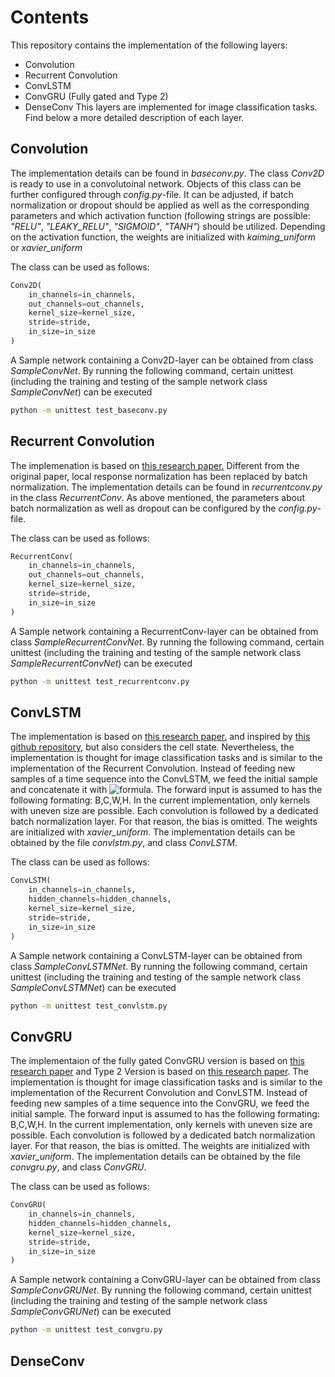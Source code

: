 # Contents
This repository contains the implementation of the following layers:
- Convolution
- Recurrent Convolution
- ConvLSTM
- ConvGRU (Fully gated and Type 2)
- DenseConv
This layers are implemented for image classification tasks.
Find below a more detailed description of each layer.

## Convolution
The implementation details can be found in *baseconv.py*. The class *Conv2D* is ready to use in a convolutoinal network.
Objects of this class can be further configured through *config.py*-file. It can be adjusted, if batch normalization or dropout should be applied as well as the corresponding parameters and which activation function (following strings are possible: *"RELU"*, *"LEAKY_RELU"*, *"SIGMOID"*, *"TANH"*) should be utilized. Depending on the activation function, the weights are initialized with *kaiming_uniform* or *xavier_uniform*

The class can be used as follows:

```python
Conv2D(
    in_channels=in_channels,
    out_channels=out_channels,
    kernel_size=kernel_size,
    stride=stride,
    in_size=in_size
)
```

A Sample network containing a Conv2D-layer can be obtained from class *SampleConvNet*. By running the following command, certain unittest (including the training and testing of the sample network class *SampleConvNet*) can be executed

```bash
python -m unittest test_baseconv.py
```

## Recurrent Convolution
The implemenation is based on [this research paper.](https://www.cv-foundation.org/openaccess/content_cvpr_2015/papers/Liang_Recurrent_Convolutional_Neural_2015_CVPR_paper.pdf) Different from the original paper, local response normalization has been replaced by batch normalization. The implementation details can be found in *recurrentconv.py* in the class *RecurrentConv*. As above mentioned, the parameters about batch normalization as well as dropout can be configured by the *config.py*-file.

The class can be used as follows:

```python
RecurrentConv(
    in_channels=in_channels,
    out_channels=out_channels,
    kernel_size=kernel_size,
    stride=stride,
    in_size=in_size
)
```

A Sample network containing a RecurrentConv-layer can be obtained from class *SampleRecurrentConvNet*. By running the following command, certain unittest (including the training and testing of the sample network class *SampleRecurrentConvNet*) can be executed

```bash
python -m unittest test_recurrentconv.py
```

## ConvLSTM
The implementation is based on [this research paper.](https://papers.nips.cc/paper/2015/file/07563a3fe3bbe7e3ba84431ad9d055af-Paper.pdf) and inspired by [this github repository](https://github.com/ndrplz/ConvLSTM_pytorch/blob/master/convlstm.py), but also considers the cell state. Nevertheless, the implementation is thought for image classification tasks and is similar to the implementation of the Recurrent Convolution. Instead of feeding new samples of a time sequence into the ConvLSTM, we feed the initial sample and concatenate it with ![formula](https://render.githubusercontent.com/render/math?math=h_{t-1}). The forward input is assumed to has the following formating: B,C,W,H. In the current implementation, only kernels with uneven size are possible. Each convolution is followed by a dedicated batch normalization layer. For that reason, the bias is omitted. The weights are initialized with *xavier_uniform*. The implementation details can be obtained by the file *convlstm.py*, and class *ConvLSTM*. 

The class can be used as follows:

```python
ConvLSTM(
    in_channels=in_channels,
    hidden_channels=hidden_channels,
    kernel_size=kernel_size,
    stride=stride,
    in_size=in_size
)
```

A Sample network containing a ConvLSTM-layer can be obtained from class *SampleConvLSTMNet*. By running the following command, certain unittest (including the training and testing of the sample network class *SampleConvLSTMNet*) can be executed

```bash
python -m unittest test_convlstm.py
```

## ConvGRU
The implementaion of the fully gated ConvGRU version is based on [this research paper](https://arxiv.org/pdf/1511.06432v4.pdf) and Type 2 Version is based on [this research paper](https://arxiv.org/pdf/1701.05923.pdf). The implementation is thought for image classification tasks and is similar to the implementation of the Recurrent Convolution and ConvLSTM. Instead of feeding new samples of a time sequence into the ConvGRU, we feed the initial sample. The forward input is assumed to has the following formating: B,C,W,H. In the current implementation, only kernels with uneven size are possible. Each convolution is followed by a dedicated batch normalization layer. For that reason, the bias is omitted. The weights are initialized with *xavier_uniform*. The implementation details can be obtained by the file *convgru.py*, and class *ConvGRU*. 

The class can be used as follows:

```python
ConvGRU(
    in_channels=in_channels,
    hidden_channels=hidden_channels,
    kernel_size=kernel_size,
    stride=stride,
    in_size=in_size
)
```

A Sample network containing a ConvGRU-layer can be obtained from class *SampleConvGRUNet*. By running the following command, certain unittest (including the training and testing of the sample network class *SampleConvGRUNet*) can be executed

```bash
python -m unittest test_convgru.py
```


## DenseConv

